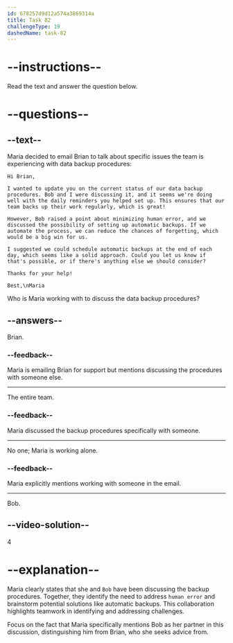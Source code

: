 ```yaml
---
id: 678257d9d12a574a3869314a
title: Task 82
challengeType: 19
dashedName: task-82
---
```


<!-- READING -->

# --instructions--

Read the text and answer the question below.

# --questions--

## --text--

Maria decided to email Brian to talk about specific issues the team is experiencing with data backup procedures:

`Hi Brian,`

`I wanted to update you on the current status of our data backup procedures. Bob and I were discussing it, and it seems we're doing well with the daily reminders you helped set up. This ensures that our team backs up their work regularly, which is great!`

`However, Bob raised a point about minimizing human error, and we discussed the possibility of setting up automatic backups. If we automate the process, we can reduce the chances of forgetting, which would be a big win for us.`

`I suggested we could schedule automatic backups at the end of each day, which seems like a solid approach. Could you let us know if that's possible, or if there's anything else we should consider?`

`Thanks for your help!`

`Best,\nMaria`

Who is Maria working with to discuss the data backup procedures?

## --answers--

Brian.

### --feedback--

Maria is emailing Brian for support but mentions discussing the procedures with someone else.

---

The entire team.

### --feedback--

Maria discussed the backup procedures specifically with someone.

---

No one; Maria is working alone.

### --feedback--

Maria explicitly mentions working with someone in the email.

---

Bob.

## --video-solution--

4

# --explanation--

Maria clearly states that she and `Bob` have been discussing the backup procedures. Together, they identify the need to address `human error` and brainstorm potential solutions like automatic backups. This collaboration highlights teamwork in identifying and addressing challenges.

Focus on the fact that Maria specifically mentions Bob as her partner in this discussion, distinguishing him from Brian, who she seeks advice from.
